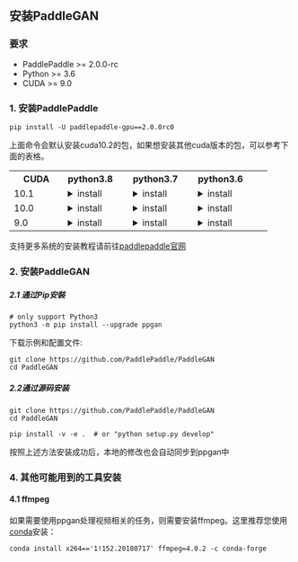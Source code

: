 ## 安装PaddleGAN

### 要求

* PaddlePaddle >= 2.0.0-rc
* Python >= 3.6
* CUDA >= 9.0

### 1. 安装PaddlePaddle
```
pip install -U paddlepaddle-gpu==2.0.0rc0
```

上面命令会默认安装cuda10.2的包，如果想安装其他cuda版本的包，可以参考下面的表格。
<table class="docutils"><tbody><th width="80"> CUDA </th><th valign="bottom" align="left" width="100">python3.8</th><th valign="bottom" align="left" width="100">python3.7</th><th valign="bottom" align="left" width="100">python3.6</th> <tr><td align="left">10.1</td><td align="left"><details><summary> install </summary><pre><code>python -m pip install https://paddle-wheel.bj.bcebos.com/2.0.0-rc0-gpu-cuda10.1-cudnn7-mkl_gcc8.2%2Fpaddlepaddle_gpu-2.0.0rc0.post101-cp38-cp38-linux_x86_64.whl
</code></pre> </details> </td> <td align="left"><details><summary> install </summary><pre><code>python -m pip install https://paddle-wheel.bj.bcebos.com/2.0.0-rc0-gpu-cuda10.1-cudnn7-mkl_gcc8.2%2Fpaddlepaddle_gpu-2.0.0rc0.post101-cp37-cp37m-linux_x86_64.whl
</code></pre> </details> </td> <td align="left"><details><summary> install </summary><pre><code>python -m pip install https://paddle-wheel.bj.bcebos.com/2.0.0-rc0-gpu-cuda10.1-cudnn7-mkl_gcc8.2%2Fpaddlepaddle_gpu-2.0.0rc0.post101-cp36-cp36m-linux_x86_64.whl
</code></pre> </details> </td> <td align="left"> </td> </tr> <tr><td align="left">10.0</td><td align="left"><details><summary> install </summary><pre><code>python -m pip install https://paddle-wheel.bj.bcebos.com/2.0.0-rc0-gpu-cuda10-cudnn7-mkl%2Fpaddlepaddle_gpu-2.0.0rc0.post100-cp38-cp38-linux_x86_64.whl
</code></pre> </details> </td> <td align="left"><details><summary> install </summary><pre><code>python -m pip install https://paddle-wheel.bj.bcebos.com/2.0.0-rc0-gpu-cuda10-cudnn7-mkl%2Fpaddlepaddle_gpu-2.0.0rc0.post100-cp37-cp37m-linux_x86_64.whl
</code></pre> </details> </td> <td align="left"><details><summary> install </summary><pre><code>python -m pip install https://paddle-wheel.bj.bcebos.com/2.0.0-rc0-gpu-cuda10-cudnn7-mkl%2Fpaddlepaddle_gpu-2.0.0rc0.post100-cp36-cp36m-linux_x86_64.whl
</code></pre> </details> </td> <td align="left"> </td> </tr> <tr><td align="left">9.0</td><td align="left"><details><summary> install </summary><pre><code>python -m pip install https://paddle-wheel.bj.bcebos.com/2.0.0-rc0-gpu-cuda9-cudnn7-mkl%2Fpaddlepaddle_gpu-2.0.0rc0.post90-cp38-cp38-linux_x86_64.whl
</code></pre> </details> </td> <td align="left"><details><summary> install </summary><pre><code>python -m pip install https://paddle-wheel.bj.bcebos.com/2.0.0-rc0-gpu-cuda9-cudnn7-mkl%2Fpaddlepaddle_gpu-2.0.0rc0.post90-cp37-cp37m-linux_x86_64.whl
</code></pre> </details> </td> <td align="left"><details><summary> install </summary><pre><code>python -m pip install https://paddle-wheel.bj.bcebos.com/2.0.0-rc0-gpu-cuda9-cudnn7-mkl%2Fpaddlepaddle_gpu-2.0.0rc0.post90-cp36-cp36m-linux_x86_64.whl
</code></pre> </details> </td> </tr></tbody></table>

支持更多系统的安装教程请前往[paddlepaddle官网](https://www.paddlepaddle.org.cn/install/quick)

### 2. 安装PaddleGAN

##### 2.1 通过Pip安裝
```
# only support Python3
python3 -m pip install --upgrade ppgan
```

下载示例和配置文件:

```
git clone https://github.com/PaddlePaddle/PaddleGAN
cd PaddleGAN
```

##### 2.2通过源码安装

```
git clone https://github.com/PaddlePaddle/PaddleGAN
cd PaddleGAN

pip install -v -e .  # or "python setup.py develop"
```

按照上述方法安装成功后，本地的修改也会自动同步到ppgan中


### 4. 其他可能用到的工具安装

#### 4.1 ffmpeg

如果需要使用ppgan处理视频相关的任务，则需要安装ffmpeg。这里推荐您使用[conda](https://docs.conda.io/en/latest/miniconda.html)安装：

```
conda install x264=='1!152.20180717' ffmpeg=4.0.2 -c conda-forge
```
